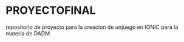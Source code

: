 # PROYECTOFINAL
repositorio de proyecto para la creacion de unjuego en IONIC para la materia de DADM
